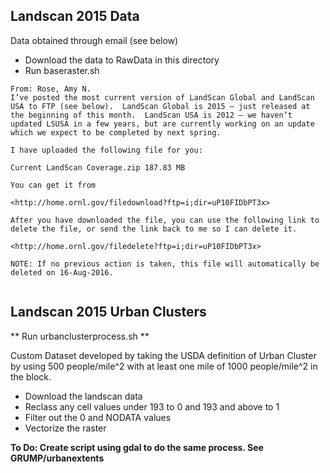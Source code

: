 Landscan 2015 Data
--------------------


Data obtained through email (see below)

 - Download the data to RawData in this directory 
 - Run baseraster.sh


```
From: Rose, Amy N. 
I’ve posted the most current version of LandScan Global and LandScan USA to FTP (see below).  LandScan Global is 2015 – just released at the beginning of this month.  LandScan USA is 2012 – we haven’t updated LSUSA in a few years, but are currently working on an update which we expect to be completed by next spring.
 
I have uploaded the following file for you:

Current LandScan Coverage.zip 187.83 MB

You can get it from

<http://home.ornl.gov/filedownload?ftp=i;dir=uP10FIDbPT3x>

After you have downloaded the file, you can use the following link to delete the file, or send the link back to me so I can delete it.

<http://home.ornl.gov/filedelete?ftp=i;dir=uP10FIDbPT3x>

NOTE: If no previous action is taken, this file will automatically be deleted on 16-Aug-2016.


```





Landscan 2015 Urban Clusters
--------------------

** Run urbanclusterprocess.sh **


Custom Dataset developed by taking the USDA definition of Urban Cluster by
using 500 people/mile^2 with at least one mile of 1000 people/mile^2 in the block.


 - Download the landscan data
 - Reclass any cell values under 193 to 0 and 193 and above to 1
 - Filter out the 0 and NODATA values
 - Vectorize the raster

**To Do: Create script using gdal to do the same process.  See GRUMP/urbanextents**
